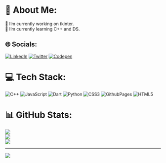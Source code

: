 # 💫 About Me:
🔭 I’m currently working on tkinter.<br>🌱 I’m currently learning C++ and DS.


## 🌐 Socials:
[![LinkedIn](https://img.shields.io/badge/LinkedIn-%230077B5.svg?logo=linkedin&logoColor=white)](https://linkedin.com/in/nirmit-mishra-0a0b6a224) [![Twitter](https://img.shields.io/badge/Twitter-%231DA1F2.svg?logo=Twitter&logoColor=white)](https://twitter.com/nirmit27) [![Codepen](https://img.shields.io/badge/Codepen-000000?style=for-the-badge&logo=codepen&logoColor=white)](https://codepen.io/nirmit27) 

# 💻 Tech Stack:
![C++](https://img.shields.io/badge/c++-%2300599C.svg?style=for-the-badge&logo=c%2B%2B&logoColor=white) ![JavaScript](https://img.shields.io/badge/javascript-%23323330.svg?style=for-the-badge&logo=javascript&logoColor=%23F7DF1E) ![Dart](https://img.shields.io/badge/dart-%230175C2.svg?style=for-the-badge&logo=dart&logoColor=white) ![Python](https://img.shields.io/badge/python-3670A0?style=for-the-badge&logo=python&logoColor=ffdd54) ![CSS3](https://img.shields.io/badge/css3-%231572B6.svg?style=for-the-badge&logo=css3&logoColor=white) ![GithubPages](https://img.shields.io/badge/github%20pages-121013?style=for-the-badge&logo=github&logoColor=white) ![HTML5](https://img.shields.io/badge/html5-%23E34F26.svg?style=for-the-badge&logo=html5&logoColor=white)
# 📊 GitHub Stats:
![](https://github-readme-stats.vercel.app/api?username=nirmit27&theme=dark&hide_border=false&include_all_commits=false&count_private=false)<br/>
![](https://github-readme-streak-stats.herokuapp.com/?user=nirmit27&theme=dark&hide_border=false)<br/>
![](https://github-readme-stats.vercel.app/api/top-langs/?username=nirmit27&theme=dark&hide_border=false&include_all_commits=false&count_private=false&layout=compact)

---
[![](https://visitcount.itsvg.in/api?id=nirmit27&icon=0&color=0)](https://visitcount.itsvg.in)

<!-- Proudly created with GPRM ( https://gprm.itsvg.in ) -->

